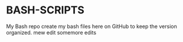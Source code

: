 # BASH-SCRIPTS
My Bash repo
create my bash files here on GitHub to keep the version organized.
mew edit
somemore edits

